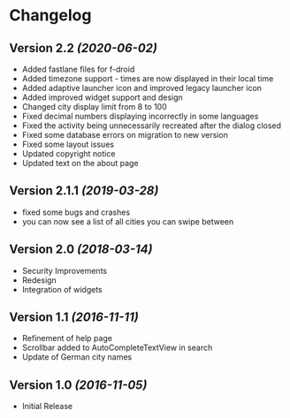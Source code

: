 Changelog
==========

Version 2.2 *(2020-06-02)*
----------------------------

 * Added fastlane files for f-droid
 * Added timezone support - times are now displayed in their local time
 * Added adaptive launcher icon and improved legacy launcher icon
 * Added improved widget support and design
 * Changed city display limit from 8 to 100
 * Fixed decimal numbers displaying incorrectly in some languages
 * Fixed the activity being unnecessarily recreated after the dialog closed
 * Fixed some database errors on migration to new version
 * Fixed some layout issues
 * Updated copyright notice
 * Updated text on the about page 
 
 
 Version 2.1.1 *(2019-03-28)*
----------------------------
 * fixed some bugs and crashes
 * you can now see a list of all cities you can swipe between


Version 2.0 *(2018-03-14)*
----------------------------

 * Security Improvements
 * Redesign
 * Integration of widgets

Version 1.1 *(2016-11-11)*
----------------------------

 * Refinement of help page
 * Scrollbar added to AutoCompleteTextView in search
 * Update of German city names

Version 1.0 *(2016-11-05)*
----------------------------

 * Initial Release
